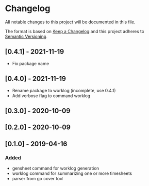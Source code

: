 # Changelog
All notable changes to this project will be documented in this file.

The format is based on [Keep a Changelog](http://keepachangelog.com/en/1.0.0/)
and this project adheres to [Semantic Versioning](http://semver.org/spec/v2.0.0.html).

## [0.4.1] - 2021-11-19

- Fix package name

## [0.4.0] - 2021-11-19

- Rename package to worklog (incomplete, use 0.4.1)
- Add verbose flag to command worklog

## [0.3.0] - 2020-10-09
## [0.2.0] - 2020-10-09
## [0.1.0] - 2019-04-16
### Added

- gensheet command for worklog generation
- worklog command for summarizing one or more timesheets
- parser from go cover tool
